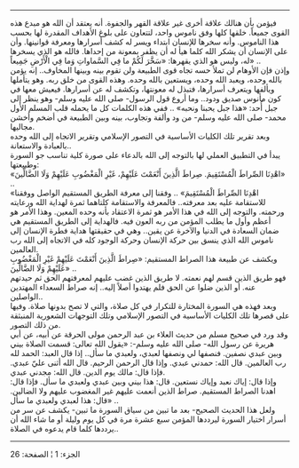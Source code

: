 ------------------------------------------------------------------------

فيؤمن بأن هنالك علاقة أخرى غير علاقة القهر والجفوة. أنه يعتقد أن الله هو
مبدع هذه القوى جميعاً. خلقها كلها وفق ناموس واحد، لتتعاون على بلوغ
الأهداف المقدرة لها بحسب هذا الناموس. وأنه سخرها للإنسان ابتداء ويسر له
كشف أسرارها ومعرفة قوانينها. وأن على الإنسان أن يشكر الله كلما هيأ له أن
يظفر بمعونة من إحداها. فالله هو الذي يسخرها له، وليس هو الذي يقهرها:
«سَخَّرَ لَكُمْ ما فِي السَّماواتِ وَما فِي الْأَرْضِ جَمِيعاً» ..  
وإذن فإن الأوهام لن تملأ حسه تجاه قوى الطبيعة ولن تقوم بينه وبينها
المخاوف.. إنه يؤمن بالله وحده، ويعبد الله وحده، ويستعين بالله وحده. وهذه
القوى من خلق ربه. وهو يتأملها ويألفها ويتعرف أسرارها، فتبذل له معونتها،
وتكشف له عن أسرارها. فيعيش معها في كون مأنوس صديق ودود.. وما أروع قول
الرسول- صلى الله عليه وسلم- وهو ينظر إلى جبل أُحد: «هذا جبل يحبنا ونحبه»
.. ففي هذه الكلمات كل ما يحمله قلب المسلم الأول محمد- صلى الله عليه
وسلم- من ود وألفة وتجاوب، بينه وبين الطبيعة في أضخم وأخشن مجاليها.  
وبعد تقرير تلك الكليات الأساسية في التصور الإسلامي وتقرير الاتجاه إلى
الله وحده بالعبادة والاستعانة..  
يبدأ في التطبيق العملي لها بالتوجه إلى الله بالدعاء على صورة كلية تناسب
جو السورة وطبيعتها:  
«اهْدِنَا الصِّراطَ الْمُسْتَقِيمَ. صِراطَ الَّذِينَ أَنْعَمْتَ عَلَيْهِمْ، غَيْرِ الْمَغْضُوبِ عَلَيْهِمْ وَلَا
الضَّالِّينَ» ..  
«اهْدِنَا الصِّراطَ الْمُسْتَقِيمَ» .. وفقنا إلى معرفة الطريق المستقيم الواصل ووفقنا
للاستقامة عليه بعد معرفته.. فالمعرفة والاستقامة كلتاهما ثمرة لهداية الله
ورعايته ورحمته. والتوجه إلى الله في هذا الأمر هو ثمرة الاعتقاد بأنه وحده
المعين. وهذا الأمر هو أعظم وأول ما يطلب المؤمن من ربه العون فيه.
فالهداية إلى الطريق المستقيم هي ضمان السعادة في الدنيا والآخرة عن يقين..
وهي في حقيقتها هداية فطرة الإنسان إلى ناموس الله الذي ينسق بين حركة
الإنسان وحركة الوجود كله في الاتجاه إلى الله رب العالمين.  
ويكشف عن طبيعة هذا الصراط المستقيم: «صِراطَ الَّذِينَ أَنْعَمْتَ عَلَيْهِمْ غَيْرِ الْمَغْضُوبِ
عَلَيْهِمْ وَلَا الضَّالِّينَ» ..  
فهو طريق الذين قسم لهم نعمته. لا طريق الذين غضب عليهم لمعرفتهم الحق ثم
حيدتهم عنه. أو الذين ضلوا عن الحق فلم يهتدوا أصلاً إليه.. إنه صراط
السعداء المهتدين الواصلين..  
وبعد فهذه هي السورة المختارة للتكرار في كل صلاة، والتي لا تصح بدونها
صلاة. وفيها على قصرها تلك الكليات الأساسية في التصور الإسلامي وتلك
التوجهات الشعورية المنبثقة من ذلك التصور.  
وقد ورد في صحيح مسلم من حديث العلاء بن عبد الرحمن مولى الحرقة عن أبيه،
عن أبي هريرة عن رسول الله- صلى الله عليه وسلم-: «يقول الله تعالى: قسمت
الصلاة بيني وبين عبدي نصفين. فنصفها لي ونصفها لعبدي، ولعبدي ما سأل.. إذا
قال العبد: الحمد لله رب العالمين. قال الله: حمدني عبدي. وإذا قال الرحمن
الرحيم. قال الله أثنى عليّ عبدي. فإذا قال: مالك يوم الدين. قال الله:
مجدني عبدي.  
وإذا قال: إياك نعبد وإياك نستعين. قال: هذا بيني وبين عبدي ولعبدي ما سأل.
فإذا قال: اهدنا الصراط المستقيم. صراط الذين أنعمت عليهم غير المغضوب
عليهم ولا الضالين. قال: هذا لعبدي ولعبدي ما سأل» ..  
ولعل هذا الحديث الصحيح- بعد ما تبين من سياق السورة ما تبين- يكشف عن سر
من أسرار اختيار السورة ليرددها المؤمن سبع عشرة مرة في كل يوم وليلة أو ما
شاء الله أن يرددها كلما قام يدعوه في الصلاة..

------------------------------------------------------------------------

الجزء: 1 ¦ الصفحة: 26
